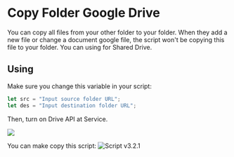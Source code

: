 # Copy Folder Google Drive

You can copy all files from your other folder to your folder. When they add a new file or change a document google file, the script won't be copying this file to your folder. You can using for Shared Drive.

## Using

Make sure you change this variable in your script:
```javascript
let src = "Input source folder URL";
let des = "Input destination folder URL";
```

Then, turn on Drive API at Service.

![](https://i.imgur.com/l6XLTvk.png)


You can make copy this script:
![Script v3.2.1](https://script.google.com/d/16pJX_9uZEzMlnknVnFUSTGQUr00z-agq9pEueBXpWVmObHYWhnjk37gT/edit?usp=sharing)
